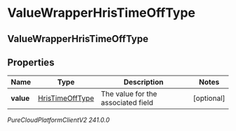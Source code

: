 # ValueWrapperHrisTimeOffType

## ValueWrapperHrisTimeOffType

## Properties

|Name | Type | Description | Notes|
|------------ | ------------- | ------------- | -------------|
| **value** | [HrisTimeOffType](HrisTimeOffType) | The value for the associated field | [optional] |



_PureCloudPlatformClientV2 241.0.0_
